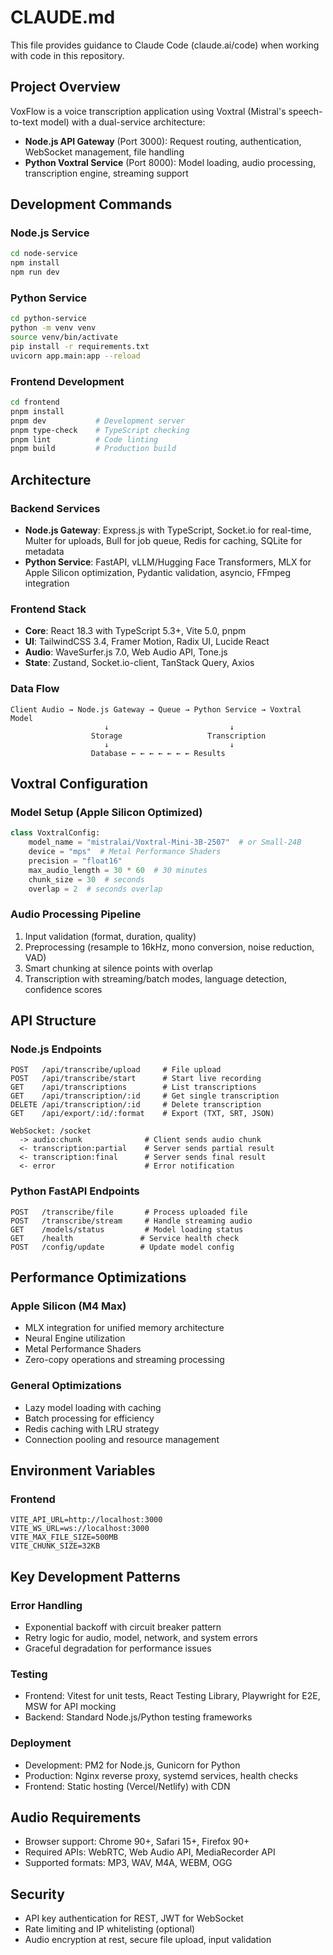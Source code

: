 # CLAUDE.md

This file provides guidance to Claude Code (claude.ai/code) when working with code in this repository.

## Project Overview

VoxFlow is a voice transcription application using Voxtral (Mistral's speech-to-text model) with a dual-service architecture:

- **Node.js API Gateway** (Port 3000): Request routing, authentication, WebSocket management, file handling
- **Python Voxtral Service** (Port 8000): Model loading, audio processing, transcription engine, streaming support

## Development Commands

### Node.js Service
```bash
cd node-service
npm install
npm run dev
```

### Python Service  
```bash
cd python-service
python -m venv venv
source venv/bin/activate
pip install -r requirements.txt
uvicorn app.main:app --reload
```

### Frontend Development
```bash
cd frontend
pnpm install
pnpm dev           # Development server
pnpm type-check    # TypeScript checking
pnpm lint          # Code linting
pnpm build         # Production build
```

## Architecture

### Backend Services
- **Node.js Gateway**: Express.js with TypeScript, Socket.io for real-time, Multer for uploads, Bull for job queue, Redis for caching, SQLite for metadata
- **Python Service**: FastAPI, vLLM/Hugging Face Transformers, MLX for Apple Silicon optimization, Pydantic validation, asyncio, FFmpeg integration

### Frontend Stack
- **Core**: React 18.3 with TypeScript 5.3+, Vite 5.0, pnpm
- **UI**: TailwindCSS 3.4, Framer Motion, Radix UI, Lucide React
- **Audio**: WaveSurfer.js 7.0, Web Audio API, Tone.js
- **State**: Zustand, Socket.io-client, TanStack Query, Axios

### Data Flow
```
Client Audio → Node.js Gateway → Queue → Python Service → Voxtral Model
                     ↓                           ↓
                  Storage                   Transcription
                     ↓                           ↓
                  Database ← ← ← ← ← ← ← Results
```

## Voxtral Configuration

### Model Setup (Apple Silicon Optimized)
```python
class VoxtralConfig:
    model_name = "mistralai/Voxtral-Mini-3B-2507"  # or Small-24B
    device = "mps"  # Metal Performance Shaders
    precision = "float16"
    max_audio_length = 30 * 60  # 30 minutes
    chunk_size = 30  # seconds
    overlap = 2  # seconds overlap
```

### Audio Processing Pipeline
1. Input validation (format, duration, quality)
2. Preprocessing (resample to 16kHz, mono conversion, noise reduction, VAD)
3. Smart chunking at silence points with overlap
4. Transcription with streaming/batch modes, language detection, confidence scores

## API Structure

### Node.js Endpoints
```
POST   /api/transcribe/upload     # File upload
POST   /api/transcribe/start      # Start live recording
GET    /api/transcriptions        # List transcriptions
GET    /api/transcription/:id     # Get single transcription
DELETE /api/transcription/:id     # Delete transcription
GET    /api/export/:id/:format    # Export (TXT, SRT, JSON)

WebSocket: /socket
  -> audio:chunk              # Client sends audio chunk
  <- transcription:partial    # Server sends partial result
  <- transcription:final      # Server sends final result
  <- error                    # Error notification
```

### Python FastAPI Endpoints
```
POST   /transcribe/file       # Process uploaded file
POST   /transcribe/stream     # Handle streaming audio
GET    /models/status         # Model loading status
GET    /health               # Service health check
POST   /config/update        # Update model config
```

## Performance Optimizations

### Apple Silicon (M4 Max)
- MLX integration for unified memory architecture
- Neural Engine utilization
- Metal Performance Shaders
- Zero-copy operations and streaming processing

### General Optimizations
- Lazy model loading with caching
- Batch processing for efficiency
- Redis caching with LRU strategy
- Connection pooling and resource management

## Environment Variables

### Frontend
```env
VITE_API_URL=http://localhost:3000
VITE_WS_URL=ws://localhost:3000
VITE_MAX_FILE_SIZE=500MB
VITE_CHUNK_SIZE=32KB
```

## Key Development Patterns

### Error Handling
- Exponential backoff with circuit breaker pattern
- Retry logic for audio, model, network, and system errors
- Graceful degradation for performance issues

### Testing
- Frontend: Vitest for unit tests, React Testing Library, Playwright for E2E, MSW for API mocking
- Backend: Standard Node.js/Python testing frameworks

### Deployment
- Development: PM2 for Node.js, Gunicorn for Python
- Production: Nginx reverse proxy, systemd services, health checks
- Frontend: Static hosting (Vercel/Netlify) with CDN

## Audio Requirements
- Browser support: Chrome 90+, Safari 15+, Firefox 90+
- Required APIs: WebRTC, Web Audio API, MediaRecorder API
- Supported formats: MP3, WAV, M4A, WEBM, OGG

## Security
- API key authentication for REST, JWT for WebSocket
- Rate limiting and IP whitelisting (optional)
- Audio encryption at rest, secure file upload, input validation